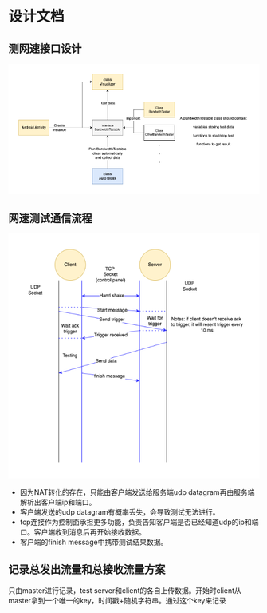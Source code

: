 # 设计文档
## 测网速接口设计
![avatar](img/speedtest_interface.drawio.png)
## 网速测试通信流程
![avatar](img/fixspeedtest.drawio.png)
* 因为NAT转化的存在，只能由客户端发送给服务端udp datagram再由服务端解析出客户端ip和端口。
* 客户端发送的udp datagram有概率丢失，会导致测试无法进行。
* tcp连接作为控制面承担更多功能，负责告知客户端是否已经知道udp的ip和端口。客户端收到消息后再开始接收数据。
* 客户端的finish message中携带测试结果数据。




## 记录总发出流量和总接收流量方案
只由master进行记录，test server和client的各自上传数据。开始时client从master拿到一个唯一的key，时间戳+随机字符串。通过这个key来记录